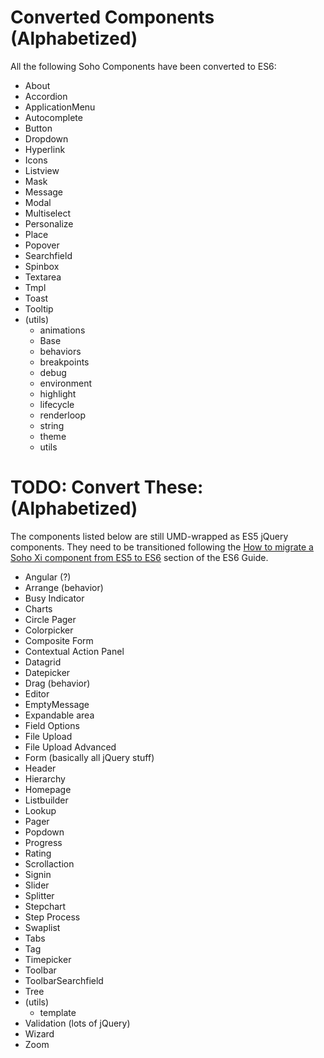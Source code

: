 # Converted Components (Alphabetized)

All the following Soho Components have been converted to ES6:

* About
* Accordion
* ApplicationMenu
* Autocomplete
* Button
* Dropdown
* Hyperlink
* Icons
* Listview
* Mask
* Message
* Modal
* Multiselect
* Personalize
* Place
* Popover
* Searchfield
* Spinbox
* Textarea
* Tmpl
* Toast
* Tooltip
* (utils)
  - animations
  - Base
  - behaviors
  - breakpoints
  - debug
  - environment
  - highlight
  - lifecycle
  - renderloop
  - string
  - theme
  - utils


# TODO: Convert These: (Alphabetized)

The components listed below are still UMD-wrapped as ES5 jQuery components.  They need to be transitioned following the [How to migrate a Soho Xi component from ES5 to ES6](./ES5-TO-ES6.md) section of the ES6 Guide.

* Angular (?)
* Arrange (behavior)
* Busy Indicator
* Charts
* Circle Pager
* Colorpicker
* Composite Form
* Contextual Action Panel
* Datagrid
* Datepicker
* Drag (behavior)
* Editor
* EmptyMessage
* Expandable area
* Field Options
* File Upload
* File Upload Advanced
* Form (basically all jQuery stuff)
* Header
* Hierarchy
* Homepage
* Listbuilder
* Lookup
* Pager
* Popdown
* Progress
* Rating
* Scrollaction
* Signin
* Slider
* Splitter
* Stepchart
* Step Process
* Swaplist
* Tabs
* Tag
* Timepicker
* Toolbar
* ToolbarSearchfield
* Tree
* (utils)
  - template
* Validation (lots of jQuery)
* Wizard
* Zoom
